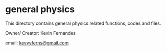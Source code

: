 # general physics
This directory contains general physics related functions, codes and files.

Owner/ Creator: Kevin Fernandes

email: kevvyferns@gmail.com

